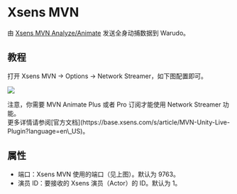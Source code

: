 # Xsens MVN

由 [Xsens MVN Analyze/Animate](https://base.xsens.com/s/motion-capture-mvn-software?language=en\_US) 发送全身动捕数据到 Warudo。

## 教程

打开 Xsens MVN -> Options -> Network Streamer，如下图配置即可。

![](</images/image (5).png>)

<div className="hint hint-warning">
注意，你需要 MVN Animate Plus 或者 Pro 订阅才能使用 Network Streamer 功能。
</div>

<div className="hint hint-info">
更多详情请参阅[官方文档](https://base.xsens.com/s/article/MVN-Unity-Live-Plugin?language=en\_US)。
</div>

## 属性

* 端口：Xsens MVN 使用的端口（见上图）。默认为 9763。
* 演员 ID：要接收的 Xsens 演员（Actor）的 ID。默认为 1。

